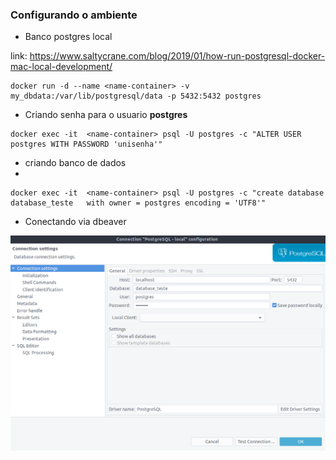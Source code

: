 ### Configurando o ambiente

- Banco postgres local 

link: https://www.saltycrane.com/blog/2019/01/how-run-postgresql-docker-mac-local-development/

```shell
docker run -d --name <name-container> -v my_dbdata:/var/lib/postgresql/data -p 5432:5432 postgres
```
- Criando senha para o usuario **postgres**

```shell
docker exec -it  <name-container> psql -U postgres -c "ALTER USER postgres WITH PASSWORD 'unisenha'"
```
- criando banco de dados
- 

```plsql
docker exec -it  <name-container> psql -U postgres -c "create database database_teste 	with owner = postgres encoding = 'UTF8'"
```

- Conectando via dbeaver

![Conectando.png](images/dbeaver.png)
